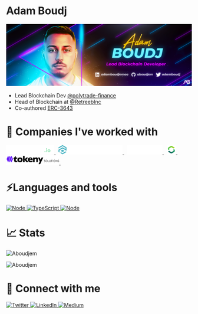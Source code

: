 # Adam Boudj

<img alt="Adam Boudj" src="Adam BOUDJEMAA Twitter Banner.png">

-   Lead Blockchain Dev [@polytrade-finance](https://github.com/polytrade-finance)
-   Head of Blockchain at [@RetreebInc](https://github.com/RetreebInc)
-   Co-authored [ERC-3643](https://eips.ethereum.org/EIPS/eip-3643)

# 💫 Companies I've worked with

<p align="left">
    <a href="https://retreeb.io/" target="_blank">
        <img alt="Retreeb" height="25px" src="logos/logo-retreeb.png"/>
    </a>&nbsp;
    <a href="https://polytrade.finance/" target="_blank">
        <img alt="Polytrade.finance" height="25px"src="logos/logo-polytrade.svg"/>
    </a>&nbsp;
    <a href="https://fantom.foundation/" target="_blank">
        <img alt="Fantom foundation" height="25px"src="logos/logo-fantom.svg"/>
    </a>&nbsp;
    <a href="https://securrency.com/" target="_blank">
        <img alt="Securrency" height="25px"src="logos/logo-securrency.svg"/>
    </a>&nbsp;
    <a href="https://tokeny.com/" target="_blank">
        <img alt="Tokeny" height="25px"src="logos/logo-tokeny.png"/>
    </a>&nbsp;
</p>

# ⚡Languages and tools

<p align="left">
    <a href="https://docs.soliditylang.org/en/v0.8.11/" target="_blank">
        <img alt="Node" src="https://img.shields.io/badge/Solidity-e6e6e6?style=for-the-badge&logo=solidity&logoColor=black"/> 
    </a>  
    <a href="https://www.typescriptlang.org/" target="_blank">
        <img alt="TypeScript" src="https://img.shields.io/badge/TypeScript-007ACC?style=for-the-badge&logo=typescript&logoColor=white"/> 
    </a>  
    <a href="https://nodejs.org/en/" target="_blank">
        <img alt="Node" src="https://img.shields.io/badge/Node.js-43853D?style=for-the-badge&logo=node.js&logoColor=white"/> 
    </a>   
</p>

# 📈 Stats

<p><img  src="https://github-readme-stats.vercel.app/api?username=Aboudjem&theme=dark&show_icons=true&locale=en" alt="Aboudjem" /></p>

<p><img  src="https://github-readme-stats.vercel.app/api/top-langs?username=Aboudjem&theme=dark&show_icons=true&locale=en&layout=compact" alt="Aboudjem" /></p>

# 🤝 Connect with me

<p align="left">
    <a href="https://twitter.com/AdamBoudj" target="_blank">
        <img alt="Twitter" src="https://img.shields.io/badge/Twitter-1DA1F2?style=for-the-badge&logo=twitter&logoColor=white"/> 
    </a>  
    <a href="https://www.linkedin.com/in/adamboudjemaa" target="_blank">
        <img alt="LinkedIn" src="https://img.shields.io/badge/LinkedIn-0077B5?style=for-the-badge&logo=linkedin&logoColor=white"/> 
    </a>  
    <a href="https://adamboudj.medium.com/" target="_blank">
        <img alt="Medium" src="https://img.shields.io/badge/Medium-12100E?style=for-the-badge&logo=medium&logoColor=white"/> 
    </a>  
</p>
